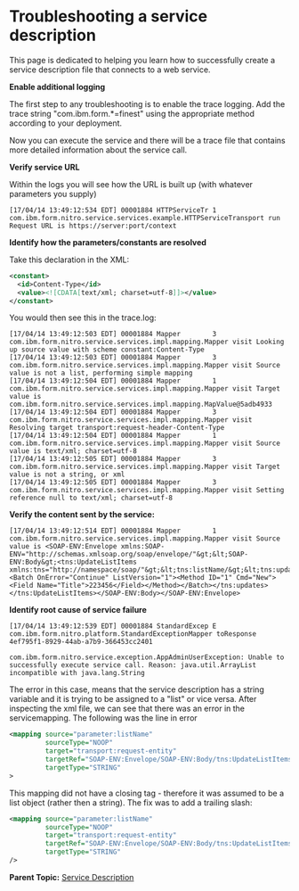 # Troubleshooting a service description

This page is dedicated to helping you learn how to successfully create a service description file that connects to a web service. 

**Enable additional logging**

The first step to any troubleshooting is to enable the trace logging. Add the trace string "com.ibm.form.*=finest" using the appropriate method according to your deployment.

Now you can execute the service and there will be a trace file that contains more detailed information about the service call.

**Verify service URL**

Within the logs you will see how the URL is built up (with whatever parameters you supply)
```text
[17/04/14 13:49:12:534 EDT] 00001884 HTTPServiceTr 1 com.ibm.form.nitro.service.services.example.HTTPServiceTransport run Request URL is https://server:port/context
```

**Identify how the parameters/constants are resolved**

Take this declaration in the XML:
```xml
<constant>
  <id>Content-Type</id>
  <value><![CDATA[text/xml; charset=utf-8]]></value>
</constant>
 ```

You would then see this in the trace.log:

```text
[17/04/14 13:49:12:503 EDT] 00001884 Mapper        3 com.ibm.form.nitro.service.services.impl.mapping.Mapper visit Looking up source value with scheme constant:Content-Type
[17/04/14 13:49:12:503 EDT] 00001884 Mapper        3 com.ibm.form.nitro.service.services.impl.mapping.Mapper visit Source value is not a list, performing simple mapping
[17/04/14 13:49:12:504 EDT] 00001884 Mapper        1 com.ibm.form.nitro.service.services.impl.mapping.Mapper visit Target value is com.ibm.form.nitro.service.services.impl.mapping.MapValue@5adb4933
[17/04/14 13:49:12:504 EDT] 00001884 Mapper        3 com.ibm.form.nitro.service.services.impl.mapping.Mapper visit Resolving target transport:request-header-Content-Type
[17/04/14 13:49:12:504 EDT] 00001884 Mapper        1 com.ibm.form.nitro.service.services.impl.mapping.Mapper visit Source value is text/xml; charset=utf-8
[17/04/14 13:49:12:505 EDT] 00001884 Mapper        3 com.ibm.form.nitro.service.services.impl.mapping.Mapper visit Target value is not a string, or xml
[17/04/14 13:49:12:505 EDT] 00001884 Mapper        3 com.ibm.form.nitro.service.services.impl.mapping.Mapper visit Setting reference null to text/xml; charset=utf-8
```

**Verify the content sent by the service:**
```text
[17/04/14 13:49:12:514 EDT] 00001884 Mapper        1 com.ibm.form.nitro.service.services.impl.mapping.Mapper visit Source value is <SOAP-ENV:Envelope xmlns:SOAP-ENV="http://schemas.xmlsoap.org/soap/envelope/"&gt;&lt;SOAP-ENV:Body&gt;<tns:UpdateListItems xmlns:tns="http://namespace/soap/"&gt;&lt;tns:listName/&gt;&lt;tns:updates&gt;<Batch OnError="Continue" ListVersion="1"><Method ID="1" Cmd="New"><Field Name="Title">223456</Field></Method></Batch></tns:updates></tns:UpdateListItems></SOAP-ENV:Body></SOAP-ENV:Envelope>
```

**Identify root cause of service failure**
```text
[17/04/14 13:49:12:539 EDT] 00001884 StandardExcep E com.ibm.form.nitro.platform.StandardExceptionMapper toResponse 4ef795f1-8929-44ab-a7b9-366453cc2401
                                 com.ibm.form.nitro.service.exception.AppAdminUserException: Unable to successfully execute service call. Reason: java.util.ArrayList incompatible with java.lang.String
```

The error in this case, means that the service description has a string variable and it is trying to be assigned to a "list" or vice versa.  After inspecting the xml file, we can see that there was an error in the servicemapping.  The following was the line in error

```xml
<mapping source="parameter:listName" 
         sourceType="NOOP" 
         target="transport:request-entity" 
         targetRef="SOAP-ENV:Envelope/SOAP-ENV:Body/tns:UpdateListItems/tns:listName" 
         targetType="STRING" 
>  
```

This mapping did not have a closing tag - therefore it was assumed to be a list object (rather then a string).  The fix was to add a trailing slash:

```xml
<mapping source="parameter:listName" 
         sourceType="NOOP" 
         target="transport:request-entity" 
         targetRef="SOAP-ENV:Envelope/SOAP-ENV:Body/tns:UpdateListItems/tns:listName" 
         targetType="STRING" 
/>  
```

**Parent Topic:** [Service Description](ref_service_service_description.md)
